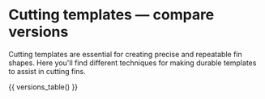 # Cutting templates — compare versions

Cutting templates are essential for creating precise and repeatable fin shapes. Here you'll find different techniques for making durable templates to assist in cutting fins.

{{ versions_table() }}

